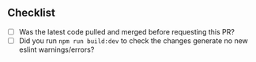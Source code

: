 ## Checklist

- [ ] Was the latest code pulled and merged before requesting this PR?
- [ ] Did you run `npm run build:dev` to check the changes generate no new eslint warnings/errors?
